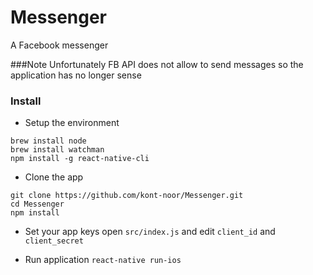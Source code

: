 # Messenger

A Facebook messenger

###Note
Unfortunately FB API does not allow to send messages so the application has no longer sense

### Install

* Setup the environment
```
brew install node
brew install watchman
npm install -g react-native-cli
```

* Clone the app
```
git clone https://github.com/kont-noor/Messenger.git
cd Messenger
npm install
```

* Set your app keys
open `src/index.js` and edit `client_id` and `client_secret`

* Run application
`react-native run-ios`
